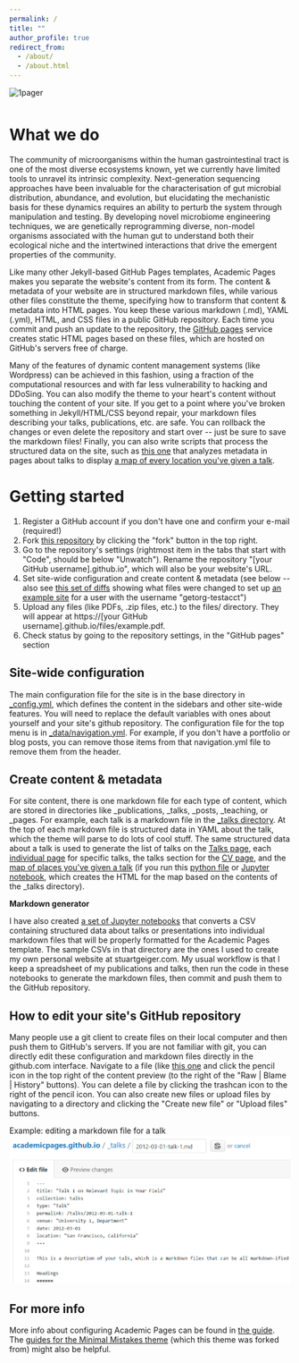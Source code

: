 ```yaml
---
permalink: /
title: ""
author_profile: true
redirect_from: 
  - /about/
  - /about.html
---
```


![1pager](images/web_header2.png "Heading")

<h1 class="what-we-do-heading">What we do</h1>

<style>
    .what-we-do-heading {
        margin-top: 50px; /* Increase this to add more space */
    }
</style>

  
The community of microorganisms within the human gastrointestinal tract is one of the most diverse ecosystems known, yet we currently have limited tools to unravel its intrinsic complexity. Next-generation sequencing approaches have been invaluable for the characterisation of gut microbial distribution, abundance, and evolution, but elucidating the mechanistic basis for these dynamics requires an ability to perturb the system through manipulation and testing. By developing novel microbiome engineering techniques, we are genetically reprogramming diverse, non-model organisms associated with the human gut to understand both their ecological niche and the intertwined interactions that drive the emergent properties of the community.
  
  
  
<html lang="en">
<head>
    <meta charset="UTF-8">
    <title>Microbiome Engineering</title>
    <style>
        /* Container for image and text */
        .image-text-container {
            position: relative; /* Allows absolute positioning for the image */
            margin: 20px;
            padding-right: 40px; /* Extra space for larger image */
        }

        /* Styling for the text section */
        .image-text-container .text {
            font-size: 0.8em;
            color: #333;
            margin-right: 400px; /* Adjusted space for the larger image */
        }

        /* Styling for the image */
        .image-text-container img {
            position: absolute; /* Allow the image to float on the right */
            right: 0; /* Align image to the right margin */
            top: 0; /* Align image to the top of the container */
            width: 400px; /* Larger static width for the image */
            height: auto; /* Keep the image ratio intact */
            cursor: pointer; /* Indicates the image is clickable */
            transition: transform 0.3s; /* Smooth hover effect */
        }

        /* Hover effect for the image */
        .image-text-container img:hover {
            transform: scale(1.05); /* Slightly enlarges the image on hover */
        }

        /* Responsive Design for Medium and Smaller Screens */
        @media (max-width: 800px) {
            .image-text-container {
                padding-right: 0;
            }
            .image-text-container .text {
                margin-right: 0;
            }
            .image-text-container img {
                position: relative; /* Stack image below text */
                width: 100%; /* Image takes full width on smaller screens */
                max-width: none;
            }
        }
    </style>
</head>
<body>

    <div class="image-text-container">
        <div class="text">
            The human gut microbiome dark matter. Lorem ipsum dolor sit amet, consectetur adipiscing elit. Integer nec odio. Praesent libero. Sed cursus ante dapibus diam. Sed nisi. Nulla quis sem at nibh elementum imperdiet. Duis sagittis ipsum. Praesent mauris. Fusce nec tellus sed augue semper porta.
        </div>
        <a href="/images/genetic_dark_matter_with_tree.png" target="_blank" title="View Full-Size Image">
            <img src="/images/genetic_dark_matter_with_tree.png" alt="Diagram showing genetic dark matter alongside a phylogenetic tree" loading="lazy">
        </a>
    </div>

</body>
</html>


<h1 class="news-heading">News</h1>

<style>
    .news-heading {
        margin-top: 70px; /* Increase this to add more space */
    }
</style>


Like many other Jekyll-based GitHub Pages templates, Academic Pages makes you separate the website's content from its form. The content & metadata of your website are in structured markdown files, while various other files constitute the theme, specifying how to transform that content & metadata into HTML pages. You keep these various markdown (.md), YAML (.yml), HTML, and CSS files in a public GitHub repository. Each time you commit and push an update to the repository, the [GitHub pages](https://pages.github.com/) service creates static HTML pages based on these files, which are hosted on GitHub's servers free of charge.

Many of the features of dynamic content management systems (like Wordpress) can be achieved in this fashion, using a fraction of the computational resources and with far less vulnerability to hacking and DDoSing. You can also modify the theme to your heart's content without touching the content of your site. If you get to a point where you've broken something in Jekyll/HTML/CSS beyond repair, your markdown files describing your talks, publications, etc. are safe. You can rollback the changes or even delete the repository and start over -- just be sure to save the markdown files! Finally, you can also write scripts that process the structured data on the site, such as [this one](https://github.com/academicpages/academicpages.github.io/blob/master/talkmap.ipynb) that analyzes metadata in pages about talks to display [a map of every location you've given a talk](https://academicpages.github.io/talkmap.html).

Getting started
======
1. Register a GitHub account if you don't have one and confirm your e-mail (required!)
1. Fork [this repository](https://github.com/academicpages/academicpages.github.io) by clicking the "fork" button in the top right. 
1. Go to the repository's settings (rightmost item in the tabs that start with "Code", should be below "Unwatch"). Rename the repository "[your GitHub username].github.io", which will also be your website's URL.
1. Set site-wide configuration and create content & metadata (see below -- also see [this set of diffs](http://archive.is/3TPas) showing what files were changed to set up [an example site](https://getorg-testacct.github.io) for a user with the username "getorg-testacct")
1. Upload any files (like PDFs, .zip files, etc.) to the files/ directory. They will appear at https://[your GitHub username].github.io/files/example.pdf.  
1. Check status by going to the repository settings, in the "GitHub pages" section

Site-wide configuration
------
The main configuration file for the site is in the base directory in [_config.yml](https://github.com/academicpages/academicpages.github.io/blob/master/_config.yml), which defines the content in the sidebars and other site-wide features. You will need to replace the default variables with ones about yourself and your site's github repository. The configuration file for the top menu is in [_data/navigation.yml](https://github.com/academicpages/academicpages.github.io/blob/master/_data/navigation.yml). For example, if you don't have a portfolio or blog posts, you can remove those items from that navigation.yml file to remove them from the header. 

Create content & metadata
------
For site content, there is one markdown file for each type of content, which are stored in directories like _publications, _talks, _posts, _teaching, or _pages. For example, each talk is a markdown file in the [_talks directory](https://github.com/academicpages/academicpages.github.io/tree/master/_talks). At the top of each markdown file is structured data in YAML about the talk, which the theme will parse to do lots of cool stuff. The same structured data about a talk is used to generate the list of talks on the [Talks page](https://academicpages.github.io/talks), each [individual page](https://academicpages.github.io/talks/2012-03-01-talk-1) for specific talks, the talks section for the [CV page](https://academicpages.github.io/cv), and the [map of places you've given a talk](https://academicpages.github.io/talkmap.html) (if you run this [python file](https://github.com/academicpages/academicpages.github.io/blob/master/talkmap.py) or [Jupyter notebook](https://github.com/academicpages/academicpages.github.io/blob/master/talkmap.ipynb), which creates the HTML for the map based on the contents of the _talks directory).

**Markdown generator**

I have also created [a set of Jupyter notebooks](https://github.com/academicpages/academicpages.github.io/tree/master/markdown_generator
) that converts a CSV containing structured data about talks or presentations into individual markdown files that will be properly formatted for the Academic Pages template. The sample CSVs in that directory are the ones I used to create my own personal website at stuartgeiger.com. My usual workflow is that I keep a spreadsheet of my publications and talks, then run the code in these notebooks to generate the markdown files, then commit and push them to the GitHub repository.

How to edit your site's GitHub repository
------
Many people use a git client to create files on their local computer and then push them to GitHub's servers. If you are not familiar with git, you can directly edit these configuration and markdown files directly in the github.com interface. Navigate to a file (like [this one](https://github.com/academicpages/academicpages.github.io/blob/master/_talks/2012-03-01-talk-1.md) and click the pencil icon in the top right of the content preview (to the right of the "Raw | Blame | History" buttons). You can delete a file by clicking the trashcan icon to the right of the pencil icon. You can also create new files or upload files by navigating to a directory and clicking the "Create new file" or "Upload files" buttons. 

Example: editing a markdown file for a talk
![Editing a markdown file for a talk](/images/editing-talk.png)

For more info
------
More info about configuring Academic Pages can be found in [the guide](https://academicpages.github.io/markdown/). The [guides for the Minimal Mistakes theme](https://mmistakes.github.io/minimal-mistakes/docs/configuration/) (which this theme was forked from) might also be helpful.

